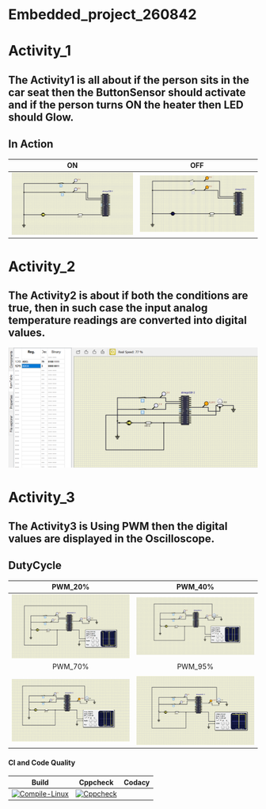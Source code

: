 # Embedded_project_260842

# Activity_1
 ## The Activity1 is all about if the person sits in the car seat then the ButtonSensor should activate and if the person turns ON the heater then LED should Glow.

## In Action

|ON|OFF|
|:--:|:--:|
|![ON](simulation/LED_ON.png)|![OFF](simulation/LED_OFF.png)|

# Activity_2
 ## The Activity2 is about if both the  conditions are true, then in such case the input analog temperature readings are converted into digital values.
![ADC](https://github.com/Sowmika26/Embedded_project_260842/blob/main/simulation/ADC.png)

# Activity_3
 ## The Activity3 is  Using PWM then the digital values are displayed in the Oscilloscope.
## DutyCycle

|PWM_20%|PWM_40%|
|:--:|:--:|
|![PWM_20%_Dutycycle](https://github.com/Sowmika26/Embedded_project_260842/blob/main/simulation/PWM_20%25_Dutycycle.png)|![PWM_40%_Dutycycle](https://github.com/Sowmika26/Embedded_project_260842/blob/main/simulation/PWM_40%25_Dutycycle.png)
|PWM_70%|PWM_95%|
|   |   |
![PWM_70%_Dutycycle](https://github.com/Sowmika26/Embedded_project_260842/blob/main/simulation/PWM_70%25_Dutycycle.png)|![PWM_95%_Dutycycle](https://github.com/Sowmika26/Embedded_project_260842/blob/main/simulation/PWM_95%25_Dutycycle.png)



#### CI and Code Quality

|Build|Cppcheck|Codacy|
|:--:|:--:|:--:|
|[![Compile-Linux](https://github.com/Sowmika26/Embedded_project_260842/actions/workflows/compile.yml/badge.svg)](https://github.com/Sowmika26/Embedded_project_260842/actions/workflows/compile.yml)|[![Cppcheck](https://github.com/Sowmika26/Embedded_project_260842/actions/workflows/CodeQuality.yml/badge.svg)](https://github.com/Sowmika26/Embedded_project_260842/actions/workflows/CodeQuality.yml)||[![Codacy Badge](https://app.codacy.com/project/badge/Grade/254dbfd046374361be1eac45f2db66c0)](https://www.codacy.com/gh/Sowmika26/Embedded_project_260842/dashboard?utm_source=github.com&amp;utm_medium=referral&amp;utm_content=Sowmika26/Embedded_project_260842&amp;utm_campaign=Badge_Grade)|

